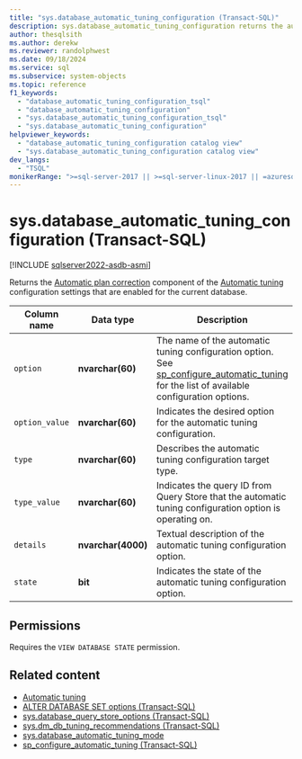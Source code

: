 ```yaml
---
title: "sys.database_automatic_tuning_configuration (Transact-SQL)"
description: sys.database_automatic_tuning_configuration returns the automatic tuning configuration settings that are enabled for the current database.
author: thesqlsith
ms.author: derekw
ms.reviewer: randolphwest
ms.date: 09/18/2024
ms.service: sql
ms.subservice: system-objects
ms.topic: reference
f1_keywords:
  - "database_automatic_tuning_configuration_tsql"
  - "database_automatic_tuning_configuration"
  - "sys.database_automatic_tuning_configuration_tsql"
  - "sys.database_automatic_tuning_configuration"
helpviewer_keywords:
  - "database_automatic_tuning_configuration catalog view"
  - "sys.database_automatic_tuning_configuration catalog view"
dev_langs:
  - "TSQL"
monikerRange: ">=sql-server-2017 || >=sql-server-linux-2017 || =azuresqldb-mi-current || =azuresqldb-current"
---
```

# sys.database_automatic_tuning_configuration (Transact-SQL)

[!INCLUDE [sqlserver2022-asdb-asmi](../../includes/applies-to-version/sqlserver2022-asdb-asmi.md)]

Returns the [Automatic plan correction](../automatic-tuning/automatic-tuning.md#automatic-plan-correction) component of the [Automatic tuning](../automatic-tuning/automatic-tuning.md) configuration settings that are enabled for the current database.

| Column name | Data type | Description |
| --- | --- | --- |
| `option` | **nvarchar(60)** | The name of the automatic tuning configuration option. See [sp_configure_automatic_tuning](../system-stored-procedures/sp-configure-automatic-tuning-transact-sql.md) for the list of available configuration options. |
| `option_value` | **nvarchar(60)** | Indicates the desired option for the automatic tuning configuration. |
| `type` | **nvarchar(60)** | Describes the automatic tuning configuration target type. |
| `type_value` | **nvarchar(60)** | Indicates the query ID from Query Store that the automatic tuning configuration option is operating on. |
| `details` | **nvarchar(4000)** | Textual description of the automatic tuning configuration option. |
| `state` | **bit** | Indicates the state of the automatic tuning configuration option. |

## Permissions

Requires the `VIEW DATABASE STATE` permission.

## Related content

- [Automatic tuning](../automatic-tuning/automatic-tuning.md)
- [ALTER DATABASE SET options (Transact-SQL)](../../t-sql/statements/alter-database-transact-sql-set-options.md)
- [sys.database_query_store_options (Transact-SQL)](sys-database-query-store-options-transact-sql.md)
- [sys.dm_db_tuning_recommendations (Transact-SQL)](../system-dynamic-management-views/sys-dm-db-tuning-recommendations-transact-sql.md)
- [sys.database_automatic_tuning_mode](sys-database-automatic-tuning-mode-transact-sql.md)
- [sp_configure_automatic_tuning (Transact-SQL)](../system-stored-procedures/sp-configure-automatic-tuning-transact-sql.md)
